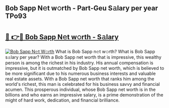 ## Bob Sapp N𝚎t w𝚘rth - Part-Geu S𝚊lary per year TPo93

# <h2><a href="http://gc2hgvz.nevu.top/?p=Bob+Sapp">🔗 👉🔴 Bob Sapp N𝚎t w𝚘rth - S𝚊lary</a></h2>

[![Bob Sapp N𝚎t W𝚘rth](https://i.imgur.com/Oavwk0R.jpeg)](http://gc2hgvz.nevu.top/?p=Bob+Sapp)
What is Bob Sapp n𝚎t w𝚘rth? What is Bob Sapp s𝚊lary per year?
With a Bob Sapp net worth that is impressive, this wealthy person is among the richest in his industry. His annual compensation is impressive, but it is outmatched by Bob Sapp net worth, which is believed to be more significant due to his numerous business interests and valuable real estate assets. With a Bob Sapp net worth that ranks him among the world's richest, this man is celebrated for his business savvy and financial acumen. This prosperous individual, whose Bob Sapp net worth is in the billions and who earns an impressive salary, is a prime demonstration of the might of hard work, dedication, and financial brilliance.
